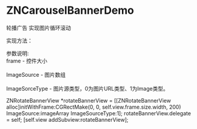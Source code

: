 # ZNCarouselBannerDemo
轮播广告
实现图片循环滚动

实现方法：

参数说明: 
<br>frame - 控件大小</br>
<br>ImageSource - 图片数组</br>
<br>ImageSorceType - 图片源类型，0为图片URL类型、1为Image类型。</br>


ZNRotateBannerView *rotateBannerView = [[ZNRotateBannerView alloc]initWithFrame:CGRectMake(0, 0, self.view.frame.size.width, 200) ImageSource:imageArray ImageSourceType:1];
rotateBannerView.delegate = self;
[self.view addSubview:rotateBannerView];
